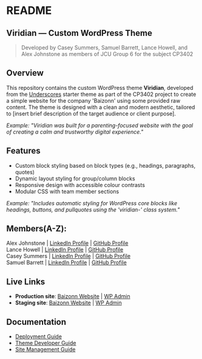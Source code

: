 # README

## Viridian — Custom WordPress Theme
> Developed by Casey Summers, Samuel Barrett, Lance Howell, and Alex Johnstone as members of JCU Group 6 for the subject CP3402

## Overview
This repository contains the custom WordPress theme **Viridian**, developed from the [Underscores](https://underscores.me/) starter theme as part of the CP3402 project to create a simple website for the company 'Baizonn' using some provided raw content. The theme is designed with a clean and modern aesthetic, tailored to [insert brief description of the target audience or client purpose].

_Example: "Viridian was built for a parenting-focused website with the goal of creating a calm and trustworthy digital experience."_

## Features
- Custom block styling based on block types (e.g., headings, paragraphs, quotes)
- Dynamic layout styling for group/column blocks
- Responsive design with accessible colour contrasts
- Modular CSS with team member sections

_Example: "Includes automatic styling for WordPress core blocks like headings, buttons, and pullquotes using the 'viridian-' class system."_  

## Members(A-Z):
Alex Johnstone | [LinkedIn Profile](https://www.linkedin.com/in/alexander-johnstone-b93793117/) | [GitHub Profile](https://github.com/alexjohnstone29) <br>
Lance Howell  | [LinkedIn Profile](https://www.linkedin.com/in/lance-1-b0520334a/) | [GitHub Profile](https://github.com/Lance791854) <br>
Casey Summers | [LinkedIn Profile](https://www.linkedin.com/in/casey-summers-b2ba3a30a/) | [GitHub Profile](https://github.com/Casey-Summers) <br>
Samuel Barrett | [LinkedIn Profile](https://www.linkedin.com/in/sam-barrett-388526356/) | [GitHub Profile](https://github.com/SamBarrett1) <br>

## Live Links
- **Production site**: [Baizonn Website](http://09042025.xyz) | [WP Admin](http://09042025.xyz/wp-admin/)
- **Staging site**: [Baizonn Website](http://209.38.89.77) | [WP Admin](http://209.38.89.77/wp-admin/)

## Documentation
- [Deployment Guide](deployment.md)
- [Theme Developer Guide](theme.md)
- [Site Management Guide](site.md)


